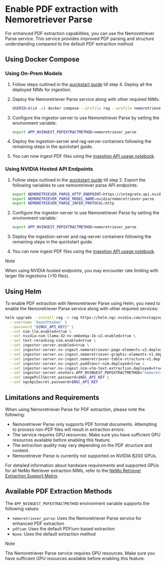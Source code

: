 <!--
  SPDX-FileCopyrightText: Copyright (c) 2025 NVIDIA CORPORATION & AFFILIATES. All rights reserved.
  SPDX-License-Identifier: Apache-2.0
-->

# Enable PDF extraction with Nemoretriever Parse

For enhanced PDF extraction capabilities, you can use the Nemoretriever Parse service. This service provides improved PDF parsing and structure understanding compared to the default PDF extraction method.

## Using Docker Compose

### Using On-Prem Models

1. Follow steps outlined in the [quickstart guide](quickstart.md#start-using-on-prem-models) till step 4. Deploy all the deployed NIMs for ingestion.

2. Deploy the Nemoretriever Parse service along with other required NIMs:
   ```bash
   USERID=$(id -u) docker compose --profile rag --profile nemoretriever-parse -f deploy/compose/nims.yaml up -d
   ```

3. Configure the ingestor-server to use Nemoretriever Parse by setting the environment variable:
   ```bash
   export APP_NVINGEST_PDFEXTRACTMETHOD=nemoretriever_parse
   ```

4. Deploy the ingestion-server and rag-server containers following the remaining steps in the quickstart guide.

5. You can now ingest PDF files using the [ingestion API usage notebook](../notebooks/ingestion_api_usage.ipynb).

### Using NVIDIA Hosted API Endpoints

1. Follow steps outlined in the [quickstart guide](quickstart.md#start-using-nvidia-hosted-models) till step 2. Export the following variables to use nemoretriever parse API endpoints:

   ```bash
   export NEMORETRIEVER_PARSE_HTTP_ENDPOINT=https://integrate.api.nvidia.com/v1/chat/completions
   export NEMORETRIEVER_PARSE_MODEL_NAME=nvidia/nemoretriever-parse
   export NEMORETRIEVER_PARSE_INFER_PROTOCOL=http
   ```

2. Configure the ingestor-server to use Nemoretriever Parse by setting the environment variable:
   ```bash
   export APP_NVINGEST_PDFEXTRACTMETHOD=nemoretriever_parse
   ```

3. Deploy the ingestion-server and rag-server containers following the remaining steps in the quickstart guide.

4. You can now ingest PDF files using the [ingestion API usage notebook](../notebooks/ingestion_api_usage.ipynb).

> [!Note]
> When using NVIDIA hosted endpoints, you may encounter rate limiting with larger file ingestions (>10 files).

## Using Helm

To enable PDF extraction with Nemoretriever Parse using Helm, you need to enable the Nemoretriever Parse service along with other required services:

```bash
helm upgrade --install rag -n rag https://helm.ngc.nvidia.com/nvstaging/blueprint/charts/nvidia-blueprint-rag-v2.3.0-rc2.2.tgz \
  --username '$oauthtoken' \
  --password "${NGC_API_KEY}" \
  --set nim-llm.enabled=true \
  --set nvidia-nim-llama-32-nv-embedqa-1b-v2.enabled=true \
  --set text-reranking-nim.enabled=true \
  --set ingestor-server.enabled=true \
  --set ingestor-server.nv-ingest.nemoretriever-page-elements-v2.deployed=true \
  --set ingestor-server.nv-ingest.nemoretriever-graphic-elements-v1.deployed=true \
  --set ingestor-server.nv-ingest.nemoretriever-table-structure-v1.deployed=true \
  --set ingestor-server.nv-ingest.paddleocr-nim.deployed=true \
  --set ingestor-server.nv-ingest.nim-vlm-text-extraction.deployed=true \
  --set ingestor-server.envVars.APP_NVINGEST_PDFEXTRACTMETHOD="nemoretriever_parse" \
  --set imagePullSecret.password=$NGC_API_KEY \
  --set ngcApiSecret.password=$NGC_API_KEY
```

## Limitations and Requirements

When using Nemoretriever Parse for PDF extraction, please note the following:

- Nemoretriever Parse only supports PDF format documents. Attempting to process non-PDF files will result in extraction errors.
- The service requires GPU resources. Make sure you have sufficient GPU resources available before enabling this feature.
- The extraction quality may vary depending on the PDF structure and content.
- Nemoretriever Parse is currently not supported on NVIDIA B200 GPUs.

For detailed information about hardware requirements and supported GPUs for all NeMo Retriever extraction NIMs, refer to the [NeMo Retriever Extraction Support Matrix](https://docs.nvidia.com/nemo/retriever/extraction/support-matrix/).

## Available PDF Extraction Methods

The `APP_NVINGEST_PDFEXTRACTMETHOD` environment variable supports the following values:

- `nemoretriever_parse`: Uses the Nemoretriever Parse service for enhanced PDF extraction
- `pdfium`: Uses the default PDFium-based extraction
- `None`: Uses the default extraction method

> [!Note]
> The Nemoretriever Parse service requires GPU resources. Make sure you have sufficient GPU resources available before enabling this feature.
